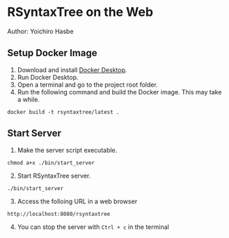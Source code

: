 # RSyntaxTree on the Web

Author: Yoichiro Hasbe

## Setup Docker Image

1. Download and install [Docker Desktop](https://docs.docker.com/desktop/).
2. Run Docker Desktop.
3. Open a terminal and go to the project root folder.
4. Run the following command and build the Docker image. This may take a while.

```
docker build -t rsyntaxtree/latest .
```

## Start Server

1. Make the server script executable.

```
chmod a+x ./bin/start_server
```

2. Start RSyntaxTree server.

```
./bin/start_server
```

3. Access the folloing URL in a web browser

```
http://localhost:8080/rsyntaxtree
```

4. You can stop the server with `Ctrl + c` in the terminal
